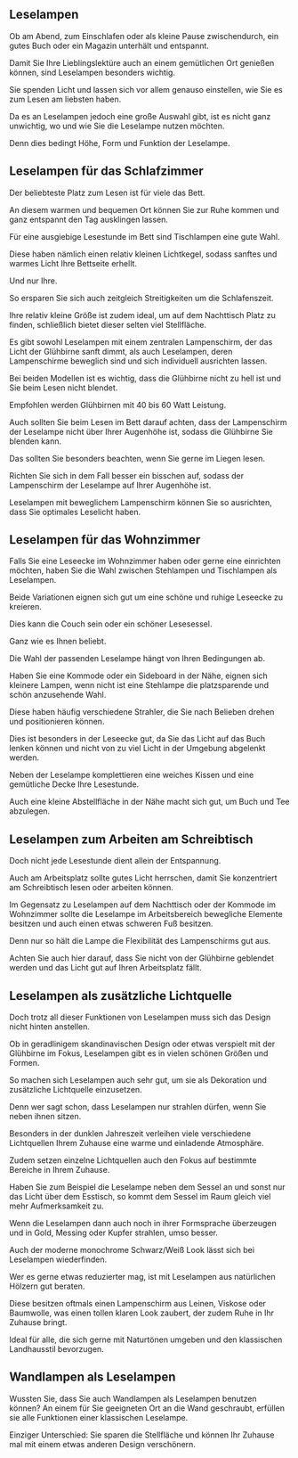 Leselampen
----------

Ob am Abend, zum Einschlafen oder als kleine Pause zwischendurch, ein gutes Buch oder ein Magazin unterhält und entspannt.

Damit Sie Ihre Lieblingslektüre auch an einem gemütlichen Ort genießen können, sind Leselampen besonders wichtig.

Sie spenden Licht und lassen sich vor allem genauso einstellen, wie Sie es zum Lesen am liebsten haben.

Da es an Leselampen jedoch eine große Auswahl gibt, ist es nicht ganz unwichtig, wo und wie Sie die Leselampe nutzen möchten.

Denn dies bedingt Höhe, Form und Funktion der Leselampe.

Leselampen für das Schlafzimmer
-------------------------------

Der beliebteste Platz zum Lesen ist für viele das Bett.

An diesem warmen und bequemen Ort können Sie zur Ruhe kommen und ganz entspannt den Tag ausklingen lassen.

Für eine ausgiebige Lesestunde im Bett sind Tischlampen eine gute Wahl.

Diese haben nämlich einen relativ kleinen Lichtkegel, sodass sanftes und warmes Licht Ihre Bettseite erhellt.

Und nur Ihre.

So ersparen Sie sich auch zeitgleich Streitigkeiten um die Schlafenszeit.

Ihre relativ kleine Größe ist zudem ideal, um auf dem Nachttisch Platz zu finden, schließlich bietet dieser selten viel Stellfläche.

Es gibt sowohl Leselampen mit einem zentralen Lampenschirm, der das Licht der Glühbirne sanft dimmt, als auch Leselampen, deren Lampenschirme beweglich sind und sich individuell ausrichten lassen.

Bei beiden Modellen ist es wichtig, dass die Glühbirne nicht zu hell ist und Sie beim Lesen nicht blendet.

Empfohlen werden Glühbirnen mit 40 bis 60 Watt Leistung.

Auch sollten Sie beim Lesen im Bett darauf achten, dass der Lampenschirm der Leselampe nicht über Ihrer Augenhöhe ist, sodass die Glühbirne Sie blenden kann.

Das sollten Sie besonders beachten, wenn Sie gerne im Liegen lesen.

Richten Sie sich in dem Fall besser ein bisschen auf, sodass der Lampenschirm der Leselampe auf Ihrer Augenhöhe ist.

Leselampen mit beweglichem Lampenschirm können Sie so ausrichten, dass Sie optimales Leselicht haben.

Leselampen für das Wohnzimmer
-----------------------------

Falls Sie eine Leseecke im Wohnzimmer haben oder gerne eine einrichten möchten, haben Sie die Wahl zwischen Stehlampen und Tischlampen als Leselampen.

Beide Variationen eignen sich gut um eine schöne und ruhige Leseecke zu kreieren.

Dies kann die Couch sein oder ein schöner Lesesessel.

Ganz wie es Ihnen beliebt.

Die Wahl der passenden Leselampe hängt von Ihren Bedingungen ab.

Haben Sie eine Kommode oder ein Sideboard in der Nähe, eignen sich kleinere Lampen, wenn nicht ist eine Stehlampe die platzsparende und schön anzusehende Wahl.

Diese haben häufig verschiedene Strahler, die Sie nach Belieben drehen und positionieren können.

Dies ist besonders in der Leseecke gut, da Sie das Licht auf das Buch lenken können und nicht von zu viel Licht in der Umgebung abgelenkt werden.

Neben der Leselampe komplettieren eine weiches Kissen und eine gemütliche Decke Ihre Lesestunde.

Auch eine kleine Abstellfläche in der Nähe macht sich gut, um Buch und Tee abzulegen.

Leselampen zum Arbeiten am Schreibtisch
---------------------------------------

Doch nicht jede Lesestunde dient allein der Entspannung.

Auch am Arbeitsplatz sollte gutes Licht herrschen, damit Sie konzentriert am Schreibtisch lesen oder arbeiten können.

Im Gegensatz zu Leselampen auf dem Nachttisch oder der Kommode im Wohnzimmer sollte die Leselampe im Arbeitsbereich bewegliche Elemente besitzen und auch einen etwas schweren Fuß besitzen.

Denn nur so hält die Lampe die Flexibilität des Lampenschirms gut aus.

Achten Sie auch hier darauf, dass Sie nicht von der Glühbirne geblendet werden und das Licht gut auf Ihren Arbeitsplatz fällt.

Leselampen als zusätzliche Lichtquelle
--------------------------------------

Doch trotz all dieser Funktionen von Leselampen muss sich das Design nicht hinten anstellen.

Ob in geradlinigem skandinavischen Design oder etwas verspielt mit der Glühbirne im Fokus, Leselampen gibt es in vielen schönen Größen und Formen.

So machen sich Leselampen auch sehr gut, um sie als Dekoration und zusätzliche Lichtquelle einzusetzen.

Denn wer sagt schon, dass Leselampen nur strahlen dürfen, wenn Sie neben ihnen sitzen.

Besonders in der dunklen Jahreszeit verleihen viele verschiedene Lichtquellen Ihrem Zuhause eine warme und einladende Atmosphäre.

Zudem setzen einzelne Lichtquellen auch den Fokus auf bestimmte Bereiche in Ihrem Zuhause.

Haben Sie zum Beispiel die Leselampe neben dem Sessel an und sonst nur das Licht über dem Esstisch, so kommt dem Sessel im Raum gleich viel mehr Aufmerksamkeit zu.

Wenn die Leselampen dann auch noch in ihrer Formsprache überzeugen und in Gold, Messing oder Kupfer strahlen, umso besser.

Auch der moderne monochrome Schwarz/Weiß Look lässt sich bei Leselampen wiederfinden.

Wer es gerne etwas reduzierter mag, ist mit Leselampen aus natürlichen Hölzern gut beraten.

Diese besitzen oftmals einen Lampenschirm aus Leinen, Viskose oder Baumwolle, was einen tollen klaren Look zaubert, der zudem Ruhe in Ihr Zuhause bringt.

Ideal für alle, die sich gerne mit Naturtönen umgeben und den klassischen Landhausstil bevorzugen.

Wandlampen als Leselampen
-------------------------

Wussten Sie, dass Sie auch Wandlampen als Leselampen benutzen können? An einem für Sie geeigneten Ort an die Wand geschraubt, erfüllen sie alle Funktionen einer klassischen Leselampe.

Einziger Unterschied: Sie sparen die Stellfläche und können Ihr Zuhause mal mit einem etwas anderen Design verschönern.


